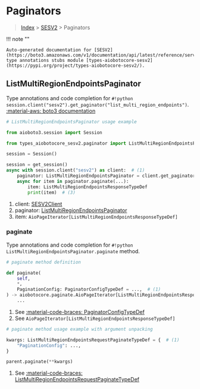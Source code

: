 # Paginators

> [Index](../README.md) > [SESV2](./README.md) > Paginators

!!! note ""

    Auto-generated documentation for [SESV2](https://boto3.amazonaws.com/v1/documentation/api/latest/reference/services/sesv2.html#sesv2)
    type annotations stubs module [types-aiobotocore-sesv2](https://pypi.org/project/types-aiobotocore-sesv2/).

## ListMultiRegionEndpointsPaginator

Type annotations and code completion for `#!python session.client("sesv2").get_paginator("list_multi_region_endpoints")`.
[:material-aws: boto3 documentation](https://boto3.amazonaws.com/v1/documentation/api/latest/reference/services/sesv2/paginator/ListMultiRegionEndpoints.html#SESV2.Paginator.ListMultiRegionEndpoints)

```python
# ListMultiRegionEndpointsPaginator usage example

from aioboto3.session import Session

from types_aiobotocore_sesv2.paginator import ListMultiRegionEndpointsPaginator

session = Session()

session = get_session()
async with session.client("sesv2") as client:  # (1)
    paginator: ListMultiRegionEndpointsPaginator = client.get_paginator("list_multi_region_endpoints")  # (2)
    async for item in paginator.paginate(...):
        item: ListMultiRegionEndpointsResponseTypeDef
        print(item)  # (3)
```

1. client: [SESV2Client](./client.md)
2. paginator: [ListMultiRegionEndpointsPaginator](./paginators.md#listmultiregionendpointspaginator)
3. item: `AioPageIterator[ListMultiRegionEndpointsResponseTypeDef]`


### paginate

Type annotations and code completion for `#!python ListMultiRegionEndpointsPaginator.paginate` method.

```python
# paginate method definition

def paginate(
    self,
    *,
    PaginationConfig: PaginatorConfigTypeDef = ...,  # (1)
) -> aiobotocore.paginate.AioPageIterator[ListMultiRegionEndpointsResponseTypeDef]:  # (2)
    ...
```

1. See [:material-code-braces: PaginatorConfigTypeDef](./type_defs.md#paginatorconfigtypedef)
2. See `AioPageIterator[ListMultiRegionEndpointsResponseTypeDef]`


```python
# paginate method usage example with argument unpacking

kwargs: ListMultiRegionEndpointsRequestPaginateTypeDef = {  # (1)
    "PaginationConfig": ...,
}

parent.paginate(**kwargs)
```

1. See [:material-code-braces: ListMultiRegionEndpointsRequestPaginateTypeDef](./type_defs.md#listmultiregionendpointsrequestpaginatetypedef)
